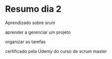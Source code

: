 # Resumo dia 2

Aprendizado sobre srum

aprender a gerenciar um projeto

organizar as tarefas

certificado pela Udemy do curso de scrum master